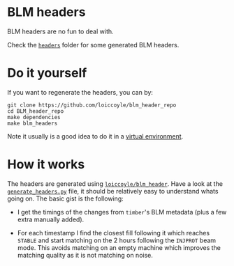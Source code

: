 # BLM headers
BLM headers are no fun to deal with.

Check the [`headers`](./headers) folder for some generated BLM headers.

# Do it yourself
If you want to regenerate the headers, you can by:
```
git clone https://github.com/loiccoyle/blm_header_repo
cd BLM_header_repo
make dependencies
make blm_headers
```
Note it usually is a good idea to do it in a [virtual environment](https://docs.python.org/3/tutorial/venv.html).


# How it works
The headers are generated using [`loiccoyle/blm_header`](https://github.com/loiccoyle/blm_header). Have a look at the [`generate_headers.py`](./generate_headers.py) file, it should be relatively easy to understand whats going on. The basic gist is the following:

* I get the timings of the changes from `timber`'s BLM metadata (plus a few extra manually added).

* For each timestamp I find the closest fill following it which reaches `STABLE` and start matching on the 2 hours following the `INJPROT` beam mode. This avoids matching on an empty machine which improves the matching quality as it is not matching on noise.
